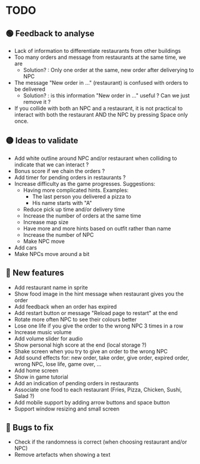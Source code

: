 # TODO

## 🟢 Feedback to analyse
- Lack of information to differentiate restaurants from other buildings 
- Too many orders and message from restaurants at the same time, we are
  - Solution? : Only one order at the same, new order after deliverying to NPC
- The message "New order in ..." (restaurant) is confused with orders to be delivered
  - Solution? : is this information "New order in ..." useful ? Can we just remove it ?
- If you collide with both an NPC and a restaurant, it is not practical to interact with both the restaurant AND the NPC by pressing Space only once.

## 🟡 Ideas to validate
- Add white outline around NPC and/or restaurant when colliding to indicate that we can interact ?
- Bonus score if we chain the orders ?
- Add timer for pending orders in restaurants ?
- Increase difficulty  as the game progresses. Suggestions:
  - Having more complicated hints. Examples:
    - The last person you delivered a pizza to
    - His name starts with "A"
  - Reduce pick up time and/or delivery time
  - Increase the number of orders at the same time
  - Increase map size
  - Have more and more hints based on outfit rather than name
  - Increase the number of NPC
  - Make NPC move
- Add cars
- Make NPCs move around a bit

## 🔵 New features
- Add restaurant name in sprite
- Show food image in the hint message when restaurant gives you the order 
- Add feedback when an order has expired
- Add restart button or message "Reload page to restart" at the end
- Rotate more often NPC to see their colours better
- Lose one life if you give the order to the wrong NPC 3 times in a row
- Increase music volume
- Add volume slider for audio 
- Show personal high score at the end (local storage ?)
- Shake screen when you try to give an order to the wrong NPC
- Add sound effects for: new order, take order, give order, expired order, wrong NPC, lose life, game over, ...
- Add home screen
- Show in game tutorial
- Add an indication of pending orders in restaurants
- Associate one food to each restaurant (Fries, Pizza, Chicken, Sushi, Salad ?)
- Add mobile support by adding arrow buttons and space button
- Support window resizing and small screen

## 🔴 Bugs to fix
- Check if the randomness is correct (when choosing restaurant and/or NPC)
- Remove artefacts when showing a text
